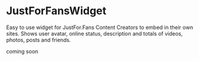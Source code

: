 # JustForFansWidget
Easy to use widget for JustFor.Fans Content Creators to embed in their own sites. Shows user avatar, online status, description and totals of videos, photos, posts and friends.


coming soon

